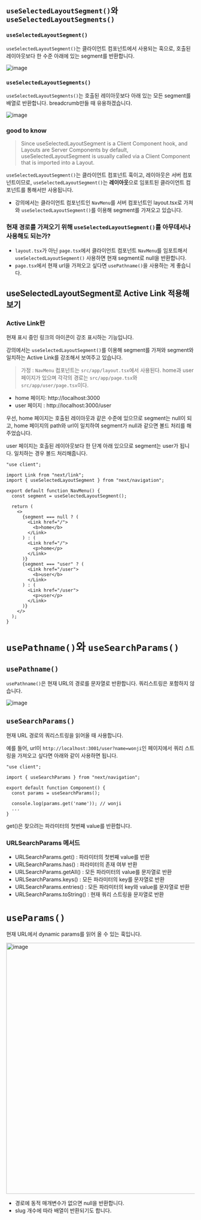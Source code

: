 ## `useSelectedLayoutSegment()`와 `useSelectedLayoutSegments()`

### `useSelectedLayoutSegment()`

`useSelectedLayoutSegment()`는 클라이언트 컴포넌트에서 사용되는 훅으로, 호출된 레이아웃보다 한 수준 아래에 있는 segment를 반환합니다.

![image](https://github.com/Java-and-Script/pickple-front/assets/87280835/dedf2e32-b6ca-47b0-95ad-ac3cf71d8370)

### `useSelectedLayoutSegments()`

`useSelectedLayoutSegments()`는 호출된 레이아웃보다 아래 있는 모든 segment를 배열로 반환합니다. breadcrumb만들 때 유용하겠습니다.

![image](https://github.com/Java-and-Script/pickple-front/assets/87280835/cad2d4a4-724e-4cda-9eeb-c25db7177f76)

### good to know

> Since useSelectedLayoutSegment is a Client Component hook, and Layouts are Server Components by default, useSelectedLayoutSegment is usually called via a Client Component that is imported into a Layout.

`useSelectedLayoutSegment()`는 클라이언트 컴포넌트 훅이고, 레이아웃은 서버 컴포넌트이므로, `useSelectedLayoutSegment()`는 **레이아웃**으로 임포트된 클라이언트 컴포넌트를 통해서만 사용됩니다.

- 강의에서는 클라이언트 컴포넌트인 `NavMenu`를 서버 컴포넌트인 layout.tsx로 가져와 `useSelectedLayoutSegment()`를 이용해 segment를 가져오고 있습니다.

### 현재 경로를 가져오기 위해 `useSelectedLayoutSegment()`를 아무데서나 사용해도 되는가?

- `layout.tsx`가 아닌 `page.tsx`에서 클라이언트 컴포넌트 `NavMenu`를 임포트해서 `useSelectedLayoutSegment()` 사용하면 현재 segment로 null을 반환합니다.
- `page.tsx`에서 현재 url을 가져오고 싶다면 `usePathname()`을 사용하는 게 좋습니다.

## useSelectedLayoutSegment로 Active Link 적용해보기

### Active Link란

현재 표시 중인 링크의 아이콘이 강조 표시하는 기능입니다.

강의에서는 `useSelectedLayoutSegment()`를 이용해 segment를 가져와 segment와 일치하는 Active Link를 강조해서 보여주고 있습니다.

> 가정 : `NavMenu` 컴포넌트는 `src/app/layout.tsx`에서 사용된다. home과 user 페이지가 있으며 각각의 경로는 `src/app/page.tsx`와 `src/app/user/page.tsx`이다.

- home 페이지: http://localhost:3000
- user 페이지 : http://localhost:3000/user

우선, home 페이지는 호출된 레이아웃과 같은 수준에 있으므로 segment는 null이 되고, home 페이지의 path와 url이 일치하여 segment가 null과 같으면 볼드 처리를 해주었습니다.

user 페이지는 호출된 레이아웃보다 한 단계 아래 있으므로 segment는 user가 됩니다. 일치하는 경우 볼드 처리해줍니다.

```tsx
"use client";

import Link from "next/link";
import { useSelectedLayoutSegment } from "next/navigation";

export default function NavMenu() {
  const segment = useSelectedLayoutSegment();

  return (
    <>
      {segment === null ? (
        <Link href="/">
          <b>home</b>
        </Link>
      ) : (
        <Link href="/">
          <p>home</p>
        </Link>
      )}
      {segment === "user" ? (
        <Link href="/user">
          <b>user</b>
        </Link>
      ) : (
        <Link href="/user">
          <p>user</p>
        </Link>
      )}
    </>
  );
}
```

# `usePathname()`와 `useSearchParams()`

## `usePathname()`

`usePathname()`은 현재 URL의 경로를 문자열로 반환합니다. 쿼리스트링은 포함하지 않습니다.

![image](https://github.com/Java-and-Script/pickple-front/assets/87280835/2cb1759d-3293-4747-b363-cc4a4437e9b6)

## `useSearchParams()`

현재 URL 경로의 쿼리스트링을 읽어올 때 사용합니다.

예를 들어, url이 `http://localhost:3001/user?name=wonji`인 페이지에서 쿼리 스트링을 가져오고 싶다면 아래와 같이 사용하면 됩니다.

```tsx
"use client";

import { useSearchParams } from "next/navigation";

export default function Component() {
  const params = useSearchParams();

  console.log(params.get('name')); // wonji
  ...
}

```

get()은 찾으려는 파라미터의 첫번째 value를 반환합니다.

### URLSearchParams 메서드

- URLSearchParams.get() : 파라미터의 첫번째 value를 반환
- URLSearchParams.has() : 파라미터의 존재 여부 반환
- URLSearchParams.getAll() : 모든 파라미터의 value를 문자열로 반환
- URLSearchParams.keys() : 모든 파라미터의 key를 문자열로 반환
- URLSearchParams.entries() : 모든 파라미터의 key와 value를 문자열로 반환
- URLSearchParams.toString() : 현재 쿼리 스트링을 문자열로 반환

# `useParams()`

현재 URL에서 dynamic params를 읽어 올 수 있는 훅입니다.

<img width="671" alt="image" src="https://github.com/Java-and-Script/pickple-front/assets/87280835/5822055b-1c32-4114-8a53-1be11f80f739">

- 경로에 동적 매개변수가 없으면 null을 반환합니다.
- slug 개수에 따라 배열이 반환되기도 합니다.
